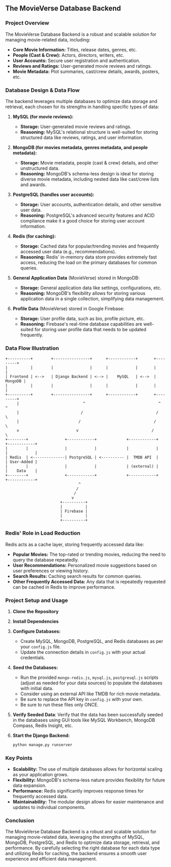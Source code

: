 ## The MovieVerse Database Backend

### Project Overview

The MovieVerse Database Backend is a robust and scalable solution for managing movie-related data, including:

* **Core Movie Information:** Titles, release dates, genres, etc.
* **People (Cast & Crew):** Actors, directors, writers, etc.
* **User Accounts:** Secure user registration and authentication.
* **Reviews and Ratings:**  User-generated movie reviews and ratings.
* **Movie Metadata:** Plot summaries, cast/crew details, awards, posters, etc.

### Database Design & Data Flow

The backend leverages multiple databases to optimize data storage and retrieval, each chosen for its strengths in handling specific types of data:

1. **MySQL (for movie reviews):**
    * **Storage:** User-generated movie reviews and ratings.
    * **Reasoning:** MySQL's relational structure is well-suited for storing structured data like reviews, ratings, and user information.

2. **MongoDB (for movies metadata, genres metadata, and people metadata):**
    * **Storage:** Movie metadata, people (cast & crew) details, and other unstructured data.
    * **Reasoning:** MongoDB's schema-less design is ideal for storing diverse movie metadata, including nested data like cast/crew lists and awards.

3. **PostgreSQL (handles user accounts):**
    * **Storage:** User accounts, authentication details, and other sensitive user data.
    * **Reasoning:** PostgreSQL's advanced security features and ACID compliance make it a good choice for storing user account information.

4. **Redis (for caching):**
    * **Storage:** Cached data for popular/trending movies and frequently accessed user data (e.g., recommendations).
    * **Reasoning:** Redis' in-memory data store provides extremely fast access, reducing the load on the primary databases for common queries.

5. **General Application Data** (MovieVerse) stored in MongoDB:
    * **Storage:** General application data like settings, configurations, etc.
    * **Reasoning:** MongoDB's flexibility allows for storing various application data in a single collection, simplifying data management.

6. **Profile Data** (MovieVerse) stored in Google Firebase:
    * **Storage:** User profile data, such as bio, profile picture, etc.
    * **Reasoning:** Firebase's real-time database capabilities are well-suited for storing user profile data that needs to be updated frequently.

### Data Flow Illustration

```
+----------+        +----------------+      +------------+       +---------+
|          |        |                |      |            |       |         |
| Frontend | <-->   | Django Backend | <--> |    MySQL   | <-->  | MongoDB |
|          |        |                |      |            |       |         |
+----------+        +----------------+      +------------+       +---------+
     |                            ^                                ^      ^
     |                           /                                /        \
     |                          /                                /          \
     v                         v                                /            \
+--------+                +------------+             +------------+        +------------+
|        |                |            |             |            |        |            |
| Redis  | <--------------| PostgreSQL | <---------- |  TMDB API  |        | User-Added |
|        |                |            |             | (external) |        |    Data    |
+--------+                +------------+             +------------+        +------------+
                                ^
                               /
                              /
                             v
                        +----------+
                        |          |
                        | Firebase |
                        |          |
                        +----------+
```

### Redis' Role in Load Reduction

Redis acts as a cache layer, storing frequently accessed data like:

* **Popular Movies:** The top-rated or trending movies, reducing the need to query the database repeatedly.
* **User Recommendations:** Personalized movie suggestions based on user preferences or viewing history.
* **Search Results:** Caching search results for common queries.
* **Other Frequently Accessed Data:** Any data that is repeatedly requested can be cached in Redis to improve performance.

### Project Setup and Usage

1. **Clone the Repository**
2. **Install Dependencies**
3. **Configure Databases:**
    * Create MySQL, MongoDB, PostgreSQL, and Redis databases as per your `config.js` file.
    * Update the connection details in `config.js` with your actual credentials.

4. **Seed the Databases:**
    * Run the provided `mongo-redis.js`, `mysql.js`, `postgresql.js` scripts (adjust as needed for your data sources) to populate the databases with initial data.
    * Consider using an external API like TMDB for rich movie metadata.
    * Be sure to replace the API key in `config.js` with your own.
    * Be sure to run these files only ONCE.

5. **Verify Seeded Data**: Verify that the data has been successfully seeded in the databases using GUI tools like MySQL Workbench, MongoDB Compass, Redis Insight, etc.

6. **Start the Django Backend:**
    ```bash
    python manage.py runserver
    ```

### Key Points

* **Scalability:** The use of multiple databases allows for horizontal scaling as your application grows.
* **Flexibility:** MongoDB's schema-less nature provides flexibility for future data expansion.
* **Performance:** Redis significantly improves response times for frequently accessed data.
* **Maintainability:** The modular design allows for easier maintenance and updates to individual components.

### Conclusion

The MovieVerse Database Backend is a robust and scalable solution for managing movie-related data, leveraging the strengths of MySQL, MongoDB, PostgreSQL, and Redis to optimize data storage, retrieval, and performance. By carefully selecting the right database for each data type and utilizing Redis for caching, the backend ensures a smooth user experience and efficient data management.
